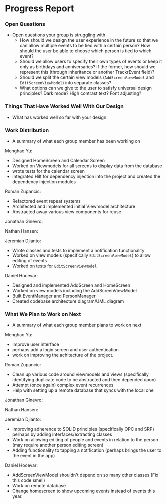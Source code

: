 #  Progress Report

### Open Questions
- Open questions your group is struggling with  
  - How should we design the user experience in the future so that we can 
    allow multiple events to be tied with a certain person? How should the 
    user be able to choose which person is tied to which event?
  - Should we allow users to specify their own types of events or keep it
    only as birthdays and anniversaries? If the former, how should we 
    represent this (through inheritance or another TrackrEvent field)?
  - Should we split the certain view models (`AddScreenViewModel` and 
    `EditScreenViewModel`) into separate classes?
  - What options can we give to the user to satisfy universal design principles?
    Dark mode? High contrast text? Font adjusting?

### Things That Have Worked Well With Our Design
- What has worked well so far with your design

### Work Distribution
- A summary of what each group member has been working on  

Menghao Yu:
- Designed HomeScreen and Calendar Screen
- Worked on Viewmodels for all screens to display data from the database
- wrote tests for the calendar screen
- integrated Hilt for dependency injection into the project and created the dependency injection modules

Roman Zupancic:
- Refactored event repeat systems
- Architected and implemented initial Viewmodel architecture
- Abstracted away various view components for reuse

Jonathan Ginevro:


Nathan Hansen:

 
Jeremiah Djianto:
- Wrote classes and tests to implement a notification functionality
- Worked on view models (specifically `EditScreenViewModel`) to allow 
  editing of events
- Worked on tests for `EditScreenViewModel`

Daniel Hocevar:
- Designed and implemented AddScreen and HomeScreen
- Worked on view models including the AddScreenViewModel
- Built EventManager and PersonManager
- Created codebase architecture diagram/UML diagram


### What We Plan to Work on Next
- A summary of what each group member plans to work on next

Menghao Yu:
- Improve user interface 
- perhaps add a login screen and user authentication
- work on improving the achitecture of the project.

Roman Zupancic:
- Clean up various code around viewmodels and views (specifically identifying duplicate code to be abstracted and then depended upon)
- Attempt (once again) complex event recurrences
- Help with setting up a remote database that syncs with the local one

Jonathan Ginevro:


Nathan Hansen:


Jeremiah Djianto:
- Improving adherence to SOLID principles (specifically OPC and SRP)
  perhaps by adding interfaces/extracting classes
- Work on allowing editing of people and events in relation to the person
  (may require another person editing screen)
- Adding functionality to tapping a notification (perhaps brings the
  user to the event in the app)

Daniel Hocevar:
- AddScreenViewModel shouldn't depend on so many other classes (Fix this code smell)
- Work on remote database
- Change homescreen to show upcoming events instead of events this year.
